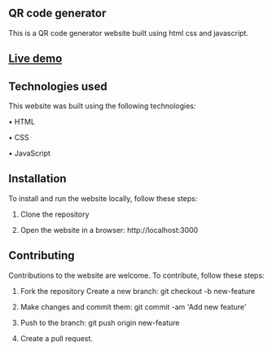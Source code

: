 ## QR code generator


This is a QR code generator website built using html css and javascript. 


## [Live demo](https://qr-code-generatorrr.vercel.app/)


## Technologies used


This website was built using the following technologies:

• HTML

• CSS

• JavaScript


## Installation


To install and run the website locally, follow these steps:

1. Clone the repository

2. Open the website in a browser: http://localhost:3000


## Contributing


Contributions to the website are welcome. To contribute, follow these steps:

1. Fork the repository Create a new branch: git checkout -b new-feature

2. Make changes and commit them: git commit -am 'Add new feature'

3. Push to the branch: git push origin new-feature

4. Create a pull request. 
